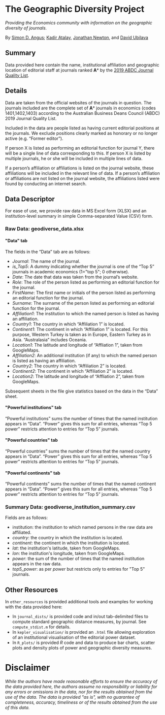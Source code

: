 # The Geographic Diversity Project
_Providing the Economics community with information on the geographic diversity of journals._

By [Simon D. Angus](http://research.monash.edu/en/persons/simon-angus); [Kadir Atalay](http://sydney.edu.au/arts/about/our-people/academic-staff/kadir-atalay.html), [Jonathan Newton](http://jonathannewton.net), and [David Ubilava](http://davidubilava.com)

## Summary
Data provided here contain the name, institutional affiliation and geographic location of editorial staff at journals ranked **A*** by the [2019 ABDC Journal Quality List](https://abdc.edu.au/research/abdc-journal-list/).

## Details
Data are taken from the official websites of the journals in question. The journals included are the complete set of **A*** journals in economics (codes 1401,1402,1403) according to the Australian Business Deans Council (ABDC) 2019 Journal Quality List.

Included in the data are people listed as having current editorial positions at the journals. We exclude positions clearly marked as honorary or no longer active (e.g. “Former editor”).

If person X is listed as performing an editorial function for journal Y, there will be a single line of data corresponding to this. If person X is listed by multiple journals, he or she will be included in multiple lines of data.

If a person’s affiliation or affiliations is listed on the journal website, these affiliations will be included in the relevant line of data. If a person’s affiliation or affiliations are not listed on the journal website, the affiliations listed were found by conducting an internet search.

## Data Descriptor
For ease of use, we provide raw data in MS Excel form (XLSX) and an institution-level summary in simple Comma-separated Value (CSV) form.

### Raw Data: geodiverse_data.xlsx

#### "Data" tab
The fields in the “Data” tab are as follows:
* _Journal_: The name of the journal.
* _is_Top5_: A dummy indicating whether the journal is one of the “Top 5” journals in academic economics (1="top 5"; 0 otherwise).
* _Date_: The date that data was taken from the journal’s website.
* _Role_: The role of the person listed as performing an editorial function for the journal.
* _FirstName_: The first name or initials of the person listed as performing an editorial function for the journal.
* _Surname_: The surname of the person listed as performing an editorial function for the journal.
* _Affiliation1_: The institution to which the named person is listed as having an affiliation.
* _Country1_: The country in which “Affiliation 1” is located.
* _Continent1_: The continent in which “Affiliation 1” is located. For this purpose, Western Turkey is taken as in Europe, Eastern Turkey as in Asia. “Australasia” includes Oceania.
* _Location1_: The latitude and longitude of “Affliation 1”, taken from GoogleMaps.
* _Affiliation2_: An additional institution (if any) to which the named person is listed as having an affiliation.
* _Country2_: The country in which “Affiliation 2” is located.
* _Continent2_: The continent in which “Affiliation 2” is located.
* _Location2_: The latitude and longitude of “Affliation 2”, taken from GoogleMaps.

Subsequent sheets in the file give statistics based on the data in the “Data” sheet.

#### "Powerful institutions" tab
“Powerful institutions” sums the number of times that the named institution appears in “Data”. “Power” gives this sum for all entries, whereas “Top 5 power” restricts attention to entries for “Top 5” journals.

#### "Powerful countries" tab
“Powerful countries” sums the number of times that the named country appears in “Data”. “Power” gives this sum for all entries, whereas “Top 5 power” restricts attention to entries for “Top 5” journals.

#### "Powerful continents" tab
“Powerful continents” sums the number of times that the named continent appears in “Data”. “Power” gives this sum for all entries, whereas “Top 5 power” restricts attention to entries for “Top 5” journals.

### Summary Data: geodiverse_institution_summary.csv
Fields are as follows:
* institution: the institution to which named persons in the raw data are affiliated.
* _country_: the country in which the institution is located.
* _continent_: the continent in which the institution is located.
* _lat_: the institution's latitude, taken from GoogleMaps.
* _lon_: the institution's longitude, taken from GoogleMaps.
* _power_: the sum of the number of times that the named institution appears in the raw data.
* _top5_power_: as per _power_ but restricts only to entries for "Top 5" journals.

## Other Resources
In `other_resources` is provided additional tools and examples for working with the data provided here:
* In `journal_dists/` is provided code and in/out tab-delimited files to compute standard geographic distance measures, by journal. See `compute_stdist.m` for details.
* In `kepler_visualisation/` is provided an `.html` file allowing exploration of an institutional visualisation of the editorial power dataset.
* In `R_plots/` is provided *R* code and data to produce bar charts, scatter plots and density plots of power and geographic diversity measures.

# Disclaimer
_While the authors have made reasonable efforts to ensure the accuracy of the data provided here, the authors assume no responsibility or liability for any errors or omissions in the data, nor for the results obtained from the use of the data. The data is provided "as is", with no guarantee of completeness, accuracy, timeliness or of the results obtained from the use of this data._

